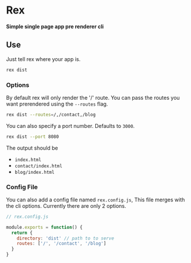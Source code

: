 # Rex
**Simple single page app pre renderer cli**

## Use

Just tell rex where your app is.
```sh
rex dist
```

### Options

By default rex will only render the '/' route.
You can pass the routes you want prerendered using the `--routes` flag.
```sh
rex dist --routes=/,/contact,/blog
```

You can also specify a port number. Defaults to `3000`.
```sh
rex dist --port 8080
```

The output should be
* `index.html`
* `contact/index.html`
* `blog/index.html`

### Config File

You can also add a config file named `rex.config.js`,
This file merges with the cli options.
Currently there are only 2 options.
```js
// rex.config.js

module.exports = function() {
  return {
    directory: 'dist' // path to to serve
    routes: ['/', '/contact', '/blog']
  }
}
```

